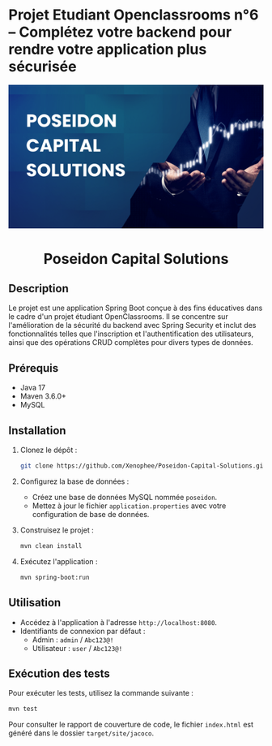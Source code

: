 # Projet Etudiant Openclassrooms n°6 – Complétez votre backend pour rendre votre application plus sécurisée


<img src="/preview.png" alt="Logo de l'application">


<h1 align="center">Poseidon Capital Solutions</h1>


## Description

Le projet est une application Spring Boot conçue à des fins éducatives dans le cadre d'un projet étudiant OpenClassrooms. Il se concentre sur l'amélioration de la sécurité du backend avec Spring Security et inclut des fonctionnalités telles que l'inscription et l'authentification des utilisateurs, ainsi que des opérations CRUD complètes pour divers types de données.


## Prérequis
- Java 17
- Maven 3.6.0+
- MySQL


## Installation

1. Clonez le dépôt :
    ```sh
    git clone https://github.com/Xenophee/Poseidon-Capital-Solutions.git
    ```

2. Configurez la base de données :
    - Créez une base de données MySQL nommée `poseidon`.
    - Mettez à jour le fichier `application.properties` avec votre configuration de base de données.


3. Construisez le projet :
    ```sh
    mvn clean install
    ```

4. Exécutez l'application :
    ```sh
    mvn spring-boot:run
    ```

## Utilisation

- Accédez à l'application à l'adresse `http://localhost:8080`.
- Identifiants de connexion par défaut :
    - Admin : `admin` / `Abc123@!`
    - Utilisateur : `user` / `Abc123@!`


## Exécution des tests

Pour exécuter les tests, utilisez la commande suivante :

```sh
mvn test
```

Pour consulter le rapport de couverture de code, le fichier `index.html` est généré dans le dossier `target/site/jacoco`.
